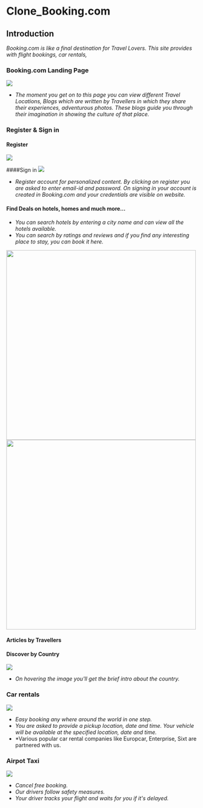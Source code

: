 # Clone_Booking.com

## Introduction
*Booking.com is like a final destination for Travel Lovers. This site provides with flight bookings, car rentals,*

### Booking.com Landing Page

![](https://github.com/TusharTaral/Ravi_Booking.com/blob/master/Screenshot%202021-03-13%20120916.png)

* *The moment you get on to this page you can view different Travel Locations, Blogs which are written by Travellers in which they share their experiences, adventurous photos. These blogs guide you through their imagination in showing the culture of that place.*


### Register & Sign in

#### Register
<img src="https://github.com/TusharTaral/Ravi_Booking.com/blob/master/sign.gif">

####Sign in
<img src="https://github.com/TusharTaral/Ravi_Booking.com/blob/master/register.gif">

* *Register account for personalized content. By clicking on register you are asked to enter email-id and password. On signing in your account is created in Booking.com and your credentials are visible on website.*

#### Find Deals on hotels, homes and much more...

*  *You can search hotels by entering a city name and can view all the hotels available.*
*  *You can search by ratings and reviews and if you find any interesting place to stay, you can book it here.*



<img src="https://github.com/TusharTaral/Ravi_Booking.com/blob/master/goa.png" width="500" > <img src="https://github.com/TusharTaral/Ravi_Booking.com/blob/master/mumbai.png" width="500" >

#### Articles by Travellers



#### Discover by Country

<img src="https://github.com/TusharTaral/Ravi_Booking.com/blob/master/discover%20screenshot.png"  >

* *On hovering the image you'll get the brief intro about the  country.*

### Car rentals

<img src="https://github.com/TusharTaral/Ravi_Booking.com/blob/master/Car_rentals.png"  >

* *Easy booking any where around the world in one step.*
* *You are asked to provide a pickup location, date and time. Your vehicle will be available at the specified location, date  and time.*
*  *Various popular car rental companies like Europcar, Enterprise, Sixt are partnered with us.

### Airpot Taxi

<img src="https://github.com/TusharTaral/Ravi_Booking.com/blob/master/Airport_Taxi.png"  >

* *Cancel free booking.*
* *Our drivers follow safety measures.*
* *Your driver tracks your flight and waits for you if it's delayed.*




